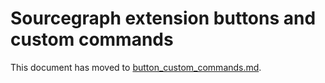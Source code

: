 # Sourcegraph extension buttons and custom commands

This document has moved to [button_custom_commands.md](button_custom_commands.md).
